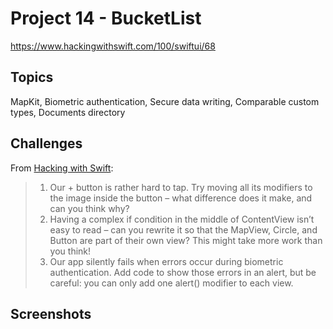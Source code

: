 # Project 14 - BucketList

https://www.hackingwithswift.com/100/swiftui/68

## Topics

MapKit, Biometric authentication, Secure data writing, Comparable custom types, Documents directory

## Challenges

From [Hacking with Swift](https://www.hackingwithswift.com/books/ios-swiftui/bucket-list-wrap-up):

>1. Our + button is rather hard to tap. Try moving all its modifiers to the image inside the button – what difference does it make, and can you think why?
>2. Having a complex if condition in the middle of ContentView isn’t easy to read – can you rewrite it so that the MapView, Circle, and Button are part of their own view? This might take more work than you think!
>3. Our app silently fails when errors occur during biometric authentication. Add code to show those errors in an alert, but be careful: you can only add one alert() modifier to each view.

## Screenshots
